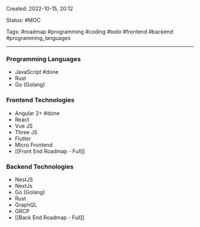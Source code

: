 Created:  2022-10-15,  20:12

Status: #MOC

Tags: #roadmap #programming #coding #todo #frontend #backend #programming_languages

---

### Programming Languages

- JavaScript #done
- Rust
- Go (Golang)

### Frontend Technologies

- Angular 2+ #done
- React
- Vue JS
- Three JS
- Flutter
- Micro Frontend
- [[Front End Roadmap - Full]]

### Backend Technologies

- NestJS
- NextJs
- Go (Golang)
- Rust
- GraphQL
- GRCP
- [[Back End Roadmap - Full]]